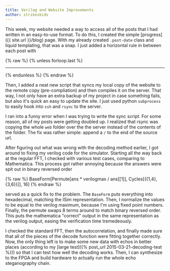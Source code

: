```yaml
---
title: Verilog and Website Improvements
author: strikeskids
---
```


This week, my website needed a way to access all of the posts that I had written in an easy-to-use format. To do this, I created the simple [progress]({{ site.url }}/blog) page. With my already created `.post-date` class and liquid templating, that was a snap. I just added a horizontal rule in between 
each post with 

{% raw %}
    {% unless forloop.last %}
        <hr />
    {% endunless %}
{% endraw %}

Then, I added a neat new script that syncs my local copy of the website to the remote copy (pre-compliation) and then compiles it on the server. That way, I not only have an extra backup of my project in case something fails, but also it's quick an easy to update the site. I just used python `subprocess` to easily hook into `ssh` and `rsync` to the server.

I ran into a funny error when I was trying to write the sync script. For some reason, all of my posts were getting doubled up. I realized that rsync was copying the whole `web` folder over the the server instead of the contents of the folder. The fix was rather simple: append a `/` to the end of the source url.

After figuring out what was wrong with the decoding method earlier, I got around to fixing my verilog code for the simulator. Starting all the way back at the regular FFT, I checked with various test cases, comparing to Mathematica. This process got rather annoying because the answers were spit out in binary reversed order

{% raw %}
    BaseForm[Permute[ans * verilogmax / ans[[1]], Cycles[{{1,4},{3,6}}]], 16]
{% endraw %}

served as a quick fix to the problem. The `BaseForm` puts everything into hexadecimal, matching the ISim representation. Then, I normalize the values to be equal to the verilog maximum, because I'm using fixed point numbers. Finally, the permute swaps 8 terms around to match binary reversed order. This puts the mathematica "correct" output in the same representation as the verilog output, easing the verification time tremedeously.

I checked the standard FFT, then the autocorrelation, and finally made sure that all of the pieces of the decode function were fitting together correctly. Now, the only thing left is to make some new data with echos in better places (according to my [large test]({% post_url 2015-03-21-decoding-test %})) so that I can test how well the decoding works. Then, I can synthesize to the FPGA and build hardware to actually run the whole echo steganography chain.
